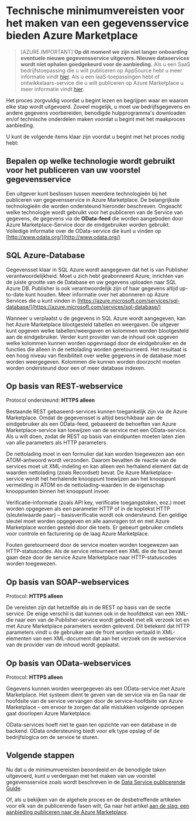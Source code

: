 <properties
   pageTitle="Technische minimumvereisten voor het maken van een gegevensservice Marketplace | Microsoft Azure"
   description="Meer informatie over de vereisten voor het maken van een gegevensservice om te implementeren en te verkopen op de Azure Marketplace"
   services="marketplace-publishing"
   documentationCenter=""
   authors="HannibalSII"
   manager="hascipio"
   editor=""/>

<tags
   ms.service="marketplace"
   ms.devlang="na"
   ms.topic="article"
   ms.tgt_pltfrm="na"
   ms.workload="na"
   ms.date="08/26/2016"
   ms.author="hascipio; avikova" />

# <a name="technical-pre-requisites-for-creating-a-data-service-offer-for-the-azure-marketplace"></a>Technische minimumvereisten voor het maken van een gegevensservice bieden Azure Marketplace

>[AZURE.IMPORTANT] **Op dit moment we zijn niet langer onboarding eventuele nieuwe gegevensservice uitgevers. Nieuwe dataservices wordt niet ophalen goedgekeurd voor de aanbieding.** Als u een SaaS bedrijfstoepassing die u wilt publiceren op AppSource hebt u meer informatie vindt [hier](https://appsource.microsoft.com/partners). Als u een IaaS-toepassingen hebt of ontwikkelaars-service die u wilt publiceren op Azure Marketplace u meer informatie vindt [hier](https://azure.microsoft.com/marketplace/programs/certified/).

Het proces zorgvuldig voordat u begint lezen en begrijpen waar en waarom elke stap wordt uitgevoerd. Zoveel mogelijk, u moet uw bedrijfsgegevens en andere gegevens voorbereiden, benodigde hulpprogramma's downloaden en/of technische onderdelen maken voordat u begint met het maakproces aanbieding.

U kunt de volgende items klaar zijn voordat u begint met het proces nodig hebt:

## <a name="make-a-decision-on-what-technology-will-be-used-to-publish-your-data-service-offer"></a>Bepalen op welke technologie wordt gebruikt voor het publiceren van uw voorstel gegevensservice

Een uitgever kunt beslissen tussen meerdere technologieën bij het publiceren van gegevensservice in Azure Marketplace. De belangrijkste technologieën die worden ondersteund hieronder beschreven. Ongeacht welke technologie wordt gebruikt voor het publiceren van de Service van gegevens, de gegevens via de **OData-feed** die worden aangeboden door Azure Marketplace-Service door de eindgebruiker worden gebruikt. Volledige informatie over de OData-service die kunt u vinden op [http://www.odata.org/](http://www.odata.org/)

## <a name="sql-azure-database"></a>SQL Azure-Database

Gegevensset klaar in SQL Azure wordt aangegeven dat het is van Publisher verantwoordelijkheid. Moet u zich hebt geabonneerd Azure, inrichten van de juiste grootte van de Database en uw gegevens uploaden naar SQL Azure DB. Publisher is ook verantwoordelijk zijn of haar gegevens altijd up-to-date kunt houden. Meer informatie over het abonneren op Azure Services die u kunt vinden in [https://azure.microsoft.com/services/sql-database/](https://azure.microsoft.com/services/sql-database/)


Wanneer u verplaatst u de gegevens in SQL Azure wordt aangegeven, kan het Azure Marketplace blootgesteld tabellen en weergaven. De uitgever kunt opgeven welke tabellen/weergaven en kolommen worden blootgesteld aan de eindgebruiker. Verder kunt provider van de inhoud ook opgeven welke kolommen kunnen worden opgevraagd door de eindgebruiker en de functies die alleen in de nettolading worden geretourneerd. Het resultaat is een hoog niveau van flexibiliteit over welke gegevens in de database moet worden weergegeven. Kolommen die kunnen worden doorzocht moeten worden ondersteund door een of meer database indexen.

## <a name="rest-based-web-service"></a>Op basis van REST-webservice

Protocol ondersteund: **HTTPS alleen**

Bestaande REST gebaseerd-services kunnen toegankelijk zijn via de Azure Marketplace. Omdat de gegevensset is altijd beschikbaar aan de eindgebruiker als een OData-feed, gebaseerd de behoeften van Azure Marketplace-service kan toewijzen van de service met een OData-service. Als u wilt doen, zodat de REST op basis van eindpunten moeten laten zien van alle parameters als HTTP parameters.

De nettolading moet in een formulier dat kan worden toegewezen aan een ATOM-antwoord wordt verzonden. Daarom bevatten de reactie van de services moet uit XML-indeling en kan alleen een herhalend element dat de waarden nettolading (zoals Recordset) bevat. De Azure Marketplace-service wordt het herhalende knooppunt toewijzen aan het knooppunt vermelding in ATOM en de nettolading-waarden in de eigenschap knooppunten binnen het knooppunt invoer.

Verificatie-informatie (zoals API key, verificatie toegangstoken, enz.) moet worden opgegeven als een parameter HTTP of in de koptekst HTTP (sleutelwaarde paar) – basisverificatie wordt ook ondersteund. Een geldige sleutel moet worden opgegeven en alle aanvragen tot en met Azure Marketplace worden gesteld door die toets. Er gebeurt gebruiker cmdlets voor controle en facturering op de laag Azure Marketplace.

Fouten geretourneerd door de service moeten worden toegewezen aan HTTP-statuscodes. Als de service retourneert een XML die de fout bevat gaan deze door de service Azure Marketplace naar HTTP-statuscodes worden toegewezen.

## <a name="soap-based-web-services"></a>Op basis van SOAP-webservices

Protocol: **HTTPS alleen**

De vereisten zijn dat hetzelfde als in de REST op basis van de sectie service. De enige verschil is dat kunnen ook in de hoofdtekst van een XML-die naar een van de Publisher-service wordt geboekt met elk verzoek tot en met Azure Marketplace parameters worden geleverd. Dit betekent dat HTTP parameters vindt u de gebruiker aan de front worden vertaald in XML-elementen van een XML-document dat aan het verzoek om de webservice van de provider van de inhoud wordt geplaatst.

## <a name="odata-based-web-services"></a>Op basis van OData-webservices

Protocol: **HTTPS alleen**

Gegevens kunnen worden weergegeven als een OData-service met Azure Marketplace. Het systeem dient te geven van de service via en Ga naar de hoofdsite van de service vervangen door de service-hoofdsite van Azure Marketplace – om ervoor te zorgen dat alle mislukken volgende oproepen gaat doorlopen Azure Marketplace.

OData-services hoeft niet te gaan ten opzichte van een database in de backend. OData ondersteuning biedt voor elk type opslag of de bedrijfslogica om de service te sturen.


## <a name="next-steps"></a>Volgende stappen
Nu dat u de minimumvereisten beoordeeld en de benodigde taken uitgevoerd, kunt u verdergaan met het maken van uw voorstel gegevensservice zoals wordt beschreven in de [Data Service publicerende Guide](marketplace-publishing-data-service-creation.md).

Of, als u bekijken van de algehele proces en de desbetreffende artikelen voor elk van de publicerende fasen wilt, Ga naar het artikel [aan de slag: een aanbieding publiceren naar de Azure Marketplace](marketplace-publishing-getting-started.md).

[link-acct]:marketplace-publishing-accounts-creation-registration.md
